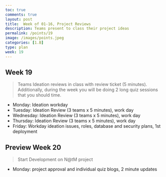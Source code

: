 ```yaml
---
toc: true
comments: true
layout: post
title:  Week of 01-16, Project Reviews
description: Teams present to class their project ideas
permalink: /points/19
image: /images/points.jpeg
categories: [1.B]
type: plan
week: 19
---
```


## Week 19
> Teams Ideation reviews in class with review ticket (5 minutes).  Additionally, during the week you will be doing 2 long quiz sessions that you should time.  
- Monday: Ideation workday
- Tuesday: Ideation Review (3 teams x 5 minutes), work day
- Wednesday: Ideation Review (3 teams x 5 minutes), work day
- Thursday: Ideation Review (3 teams x 5 minutes), work day
- Friday: Workday ideation issues, roles, database and security plans, 1st deployment

## Preview Week 20
> Start Development on N@tM project
- Monday: project approval and individual quiz blogs, 2 minute updates